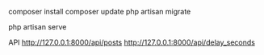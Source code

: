 composer install
composer update
php artisan migrate

php artisan serve




API
http://127.0.0.1:8000/api/posts
http://127.0.0.1:8000/api/delay_seconds


